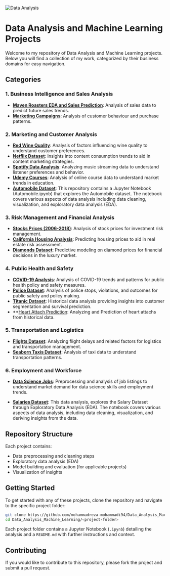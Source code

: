![Data Analysis](https://www.simplilearn.com/ice9/free_resources_article_thumb/Business_Analytics_vs_Data_Analytics.jpg)


# Data Analysis and Machine Learning Projects

Welcome to my repository of Data Analysis and Machine Learning projects. Below you will find a collection of my work, categorized by their business domains for easy navigation.

## Categories

### 1. Business Intelligence and Sales Analysis
- **[Maven Roasters EDA and Sales Prediction](https://github.com/mohammadreza-mohammadi94/Data_Analysis_Machine_Learning/tree/main/Maven%20Roasters%20EDA%20and%20Sales%20Prediction)**: Analysis of sales data to predict future sales trends.
- **[Marketing Campaigns](https://github.com/mohammadreza-mohammadi94/Data_Analysis_Machine_Learning/tree/master/Marketing%20Campaigns)**: Analysis of customer behaviour and purchase patterns.

### 2. Marketing and Customer Analysis
- **[Red Wine Quality](https://github.com/mohammadreza-mohammadi94/Data_Analysis_Machine_Learning/tree/main/Red%20Wine%20Quality)**: Analysis of factors influencing wine quality to understand customer preferences.
- **[Netflix Dataset](https://github.com/mohammadreza-mohammadi94/Data_Analysis_Machine_Learning/tree/main/Netflix%20Dataset)**: Insights into content consumption trends to aid in content marketing strategies.
- **[Spotify Data Analysis](https://github.com/mohammadreza-mohammadi94/Data_Analysis_Machine_Learning/tree/main/Spotify%20Data%20Analysis)**: Analyzing music streaming data to understand listener preferences and behavior.
- **[Udemy Courses](https://github.com/mohammadreza-mohammadi94/Data_Analysis_Machine_Learning/tree/main/Udemy%20Courses)**: Analysis of online course data to understand market trends in education.
- **[Automobile Dataset](https://github.com/jigsaw1313/Data-Analysis/tree/master/Automobile%20Dataset)**: This repository contains a Jupyter Notebook (Automobile.ipynb) that explores the Automobile dataset. The notebook covers various aspects of data analysis including data cleaning, visualization, and exploratory data analysis (EDA).

### 3. Risk Management and Financial Analysis
- **[Stocks Prices (2006-2018)](https://github.com/mohammadreza-mohammadi94/Data_Analysis_Machine_Learning/tree/main/Stocks%20Prices%20(2006-2018))**: Analysis of stock prices for investment risk management.
- **[California Housing Analysis](https://github.com/mohammadreza-mohammadi94/Data_Analysis_Machine_Learning/tree/main/California%20Housing%20Analysis)**: Predicting housing prices to aid in real estate risk assessment.
- **[Diamonds Dataset](https://github.com/mohammadreza-mohammadi94/Data_Analysis_Machine_Learning/tree/main/Diamonds%20Dataset)**: Predictive modeling on diamond prices for financial decisions in the luxury market.

### 4. Public Health and Safety
- **[COVID-19 Analysis](https://github.com/mohammadreza-mohammadi94/Data_Analysis_Machine_Learning/tree/main/COVID-19%20Analysis)**: Analysis of COVID-19 trends and patterns for public health policy and safety measures.
- **[Police Dataset](https://github.com/mohammadreza-mohammadi94/Data_Analysis_Machine_Learning/tree/main/Police%20Dataset)**: Analysis of police stops, violations, and outcomes for public safety and policy making.
- **[Titanic Dataset](https://github.com/mohammadreza-mohammadi94/Data_Analysis_Machine_Learning/tree/main/Titanic%20Dataset)**: Historical data analysis providing insights into customer segmentation and survival prediction.
- **[Heart Attach Prediction](https://github.com/mohammadreza-mohammadi94/Data_Analysis_Machine_Learning/tree/master/4.%20Public%20Health%20and%20Safety/Heart%20Attack%20Prediction): Analyzing and Prediction of heart attachs from historical data.

### 5. Transportation and Logistics
- **[Flights Dataset](https://github.com/mohammadreza-mohammadi94/Data_Analysis_Machine_Learning/tree/main/Flights%20Dataset)**: Analyzing flight delays and related factors for logistics and transportation management.
- **[Seaborn Taxis Dataset](https://github.com/mohammadreza-mohammadi94/Data_Analysis_Machine_Learning/tree/main/Seaborn%20Taxis%20Dataset)**: Analysis of taxi data to understand transportation patterns.

### 6. Employment and Workforce
- **[Data Science Jobs](https://github.com/mohammadreza-mohammadi94/Data_Analysis_Machine_Learning/tree/main/Data%20Science%20Jobs)**: Preprocessing and analysis of job listings to understand market demand for data science skills and employment trends.

- **[Salaries Dataset](https://github.com/jigsaw1313/Data-Analysis/tree/master/Salary%20Data)**: This data analysis, explores the Salary Dataset through Exploratory Data Analysis (EDA). The notebook covers various aspects of data analysis, including data cleaning, visualization, and deriving insights from the data.
## Repository Structure

Each project contains:
- Data preprocessing and cleaning steps
- Exploratory data analysis (EDA)
- Model building and evaluation (for applicable projects)
- Visualization of insights

## Getting Started

To get started with any of these projects, clone the repository and navigate to the specific project folder:

```bash
git clone https://github.com/mohammadreza-mohammadi94/Data_Analysis_Machine_Learning.git
cd Data_Analysis_Machine_Learning/<project-folder>
```

Each project folder contains a Jupyter Notebook (`.ipynb`) detailing the analysis and a `README.md` with further instructions and context.

## Contributing

If you would like to contribute to this repository, please fork the project and submit a pull request.
